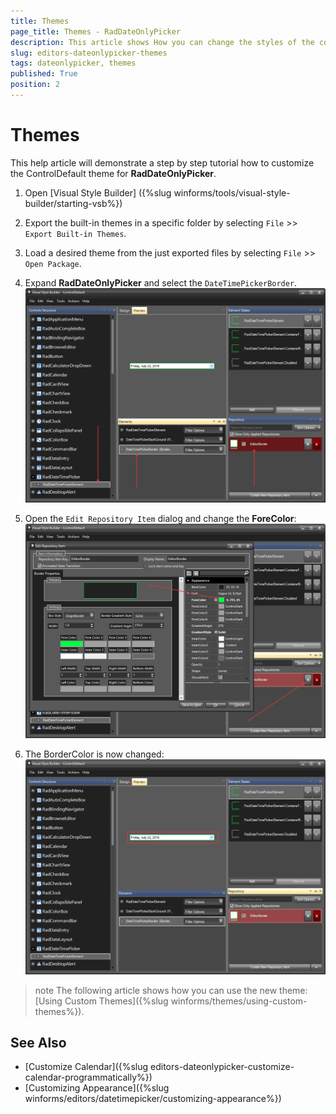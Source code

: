 ```yaml
---
title: Themes
page_title: Themes - RadDateOnlyPicker
description: This article shows How you can change the styles of the control in Visual Style Builder.
slug: editors-dateonlypicker-themes
tags: dateonlypicker, themes
published: True
position: 2
---
```


# Themes

This help article will demonstrate a step by step tutorial how to customize the ControlDefault theme for __RadDateOnlyPicker__.

1. Open [Visual Style Builder] ({%slug winforms/tools/visual-style-builder/starting-vsb%})
2. Export the built-in themes in a specific folder by selecting `File` >> `Export Built-in Themes`.
3. Load a desired theme from the just exported files by selecting `File` >> `Open Package`.
4. Expand __RadDateOnlyPicker__ and select the `DateTimePickerBorder`. 
    ![WinForms RadDateOnlyPicker VisualStyleBuilder](images/dateonlypicker-themes001.png)

5. Open the `Edit Repository Item` dialog and change the __ForeColor__:
   ![WinForms RadDateOnlyPicker Edit Repository Item](images/dateonlypicker-themes002.png)

6. The BorderColor is now changed:
   ![WinForms RadDateOnlyPicker BorderColor Changed](images/dateonlypicker-themes003.png)

>note The following article shows how you can use the new theme: [Using Custom Themes]({%slug winforms/themes/using-custom-themes%}).

 
## See Also

* [Customize Calendar]({%slug editors-dateonlypicker-customize-calendar-programmatically%})
* [Customizing Appearance]({%slug winforms/editors/datetimepicker/customizing-appearance%})

